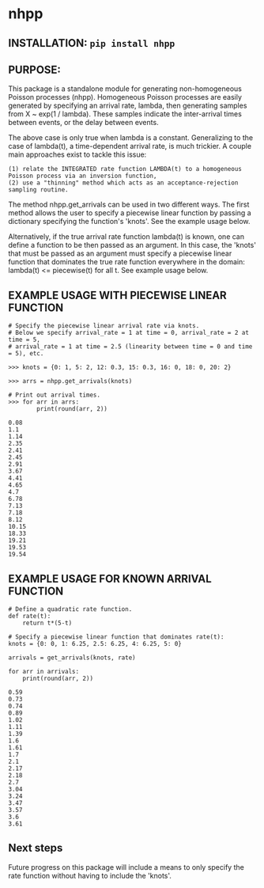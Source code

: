 # nhpp

## INSTALLATION: ```pip install nhpp```

## PURPOSE:
This package is a standalone module for
generating non-homogeneous Poisson processes (nhpp).
Homogeneous Poisson processes are easily generated by specifying
an arrival rate, lambda, then generating samples from 
X ~ exp(1 / lambda). These samples indicate the inter-arrival
times between events, or the delay between events.

The above case is only true when lambda is a constant.
Generalizing to the case of lambda(t), a time-dependent arrival
rate, is much trickier. A couple main approaches exist
to tackle this issue:

    (1) relate the INTEGRATED rate function LAMBDA(t) to a homogeneous Poisson process via an inversion function,
    (2) use a "thinning" method which acts as an acceptance-rejection sampling routine.

The method nhpp.get_arrivals can be used in two different ways. The first method allows the user to specify a
piecewise linear function by passing a dictionary specifying the function's 'knots'. See the example usage below.

Alternatively, if the true arrival rate function lambda(t) is known, one can define a function to be then passed as
an argument. In this case, the 'knots' that must be passed as an argument must specify a piecewise linear function
that dominates the true rate function everywhere in the domain: lambda(t) <= piecewise(t) for all t. See example
usage below.

## EXAMPLE USAGE WITH PIECEWISE LINEAR FUNCTION

```
# Specify the piecewise linear arrival rate via knots.
# Below we specify arrival_rate = 1 at time = 0, arrival_rate = 2 at time = 5,
# arrival_rate = 1 at time = 2.5 (linearity between time = 0 and time = 5), etc.

>>> knots = {0: 1, 5: 2, 12: 0.3, 15: 0.3, 16: 0, 18: 0, 20: 2}

>>> arrs = nhpp.get_arrivals(knots)

# Print out arrival times.
>>> for arr in arrs:
		print(round(arr, 2))

0.08
1.1
1.14
2.35
2.41
2.45
2.91
3.67
4.41
4.65
4.7
6.78
7.13
7.18
8.12
10.15
18.33
19.21
19.53
19.54
```

## EXAMPLE USAGE FOR KNOWN ARRIVAL FUNCTION

```
# Define a quadratic rate function.
def rate(t):
	return t*(5-t)

# Specify a piecewise linear function that dominates rate(t):
knots = {0: 0, 1: 6.25, 2.5: 6.25, 4: 6.25, 5: 0}

arrivals = get_arrivals(knots, rate)

for arr in arrivals:
	print(round(arr, 2))

0.59
0.73
0.74
0.89
1.02
1.11
1.39
1.6
1.61
1.7
2.1
2.17
2.18
2.7
3.04
3.24
3.47
3.57
3.6
3.61
```

## Next steps
Future progress on this package will include a means to only specify the rate function
without having to include the 'knots'.